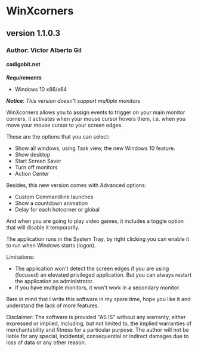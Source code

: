# WinXcorners

## version 1.1.0.3

### Author: Victor Alberto Gil <vhanla>
#### codigobit.net

***Requirements***

- Windows 10 x86/x64


***Notice***: *This version doesn't support multiple monitors*

WinXcorners allows you to assign events to trigger on your main monitor corners, 
it activates when your mouse cursor hovers them, i.e. when you move your mouse cursor to your screen edges. 

These are the options that you can select:

- Show all windows, using Task view, the new Windows 10 feature. 
- Show desktop
- Start Screen Saver
- Turn off monitors
- Action Center

Besides, this new version comes with Advanced options:

- Custom Commandline launches
- Show a countdown animation
- Delay for each hotcorner or global

And when you are going to play video games, it includes a toggle option that will disable it temporarily.

The application runs in the System Tray, by right clicking you can enable it to run when Windows starts (logon).

Limitations:

- The application won't detect the screen edges if you are using (focused) an elevated privileged application. 
But you can always restart the application as administrator.
- If you have multiple monitors, it won't work in a secondary monitor.

Bare in mind that I write this software in my spare time, hope you like it and understand the lack of more features. 


Disclaimer: The software is provided "AS IS" without any warranty, either expressed or implied, 
including, but not limited to, the implied warranties of merchantability and fitness for a particular purpose. 
The author will not be liable for any special, incidental, consequential or indirect damages due to loss of 
data or any other reason.

